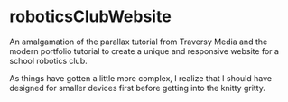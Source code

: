 # roboticsClubWebsite
An amalgamation of the parallax tutorial from Traversy Media and the modern portfolio tutorial to create a unique and responsive website for a school robotics club.


As things have gotten a little more complex, I realize that I should have designed for smaller devices first before getting into the knitty gritty. 
